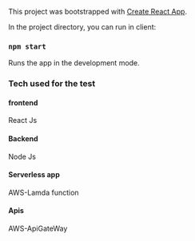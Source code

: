 This project was bootstrapped with [Create React App](https://github.com/facebook/create-react-app).



In the project directory, you can run in client:

### `npm start`

Runs the app in the development mode.<br>

### Tech used for the test 

#### frontend
React Js 

#### Backend
Node Js

#### Serverless app
AWS-Lamda function

#### Apis
AWS-ApiGateWay 

